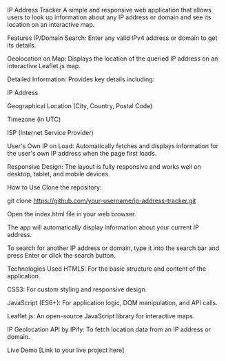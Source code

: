 IP Address Tracker
A simple and responsive web application that allows users to look up information about any IP address or domain and see its location on an interactive map.

Features
IP/Domain Search: Enter any valid IPv4 address or domain to get its details.

Geolocation on Map: Displays the location of the queried IP address on an interactive Leaflet.js map.

Detailed Information: Provides key details including:

IP Address

Geographical Location (City, Country, Postal Code)

Timezone (in UTC)

ISP (Internet Service Provider)

User's Own IP on Load: Automatically fetches and displays information for the user's own IP address when the page first loads.

Responsive Design: The layout is fully responsive and works well on desktop, tablet, and mobile devices.

How to Use
Clone the repository:

git clone https://github.com/your-username/ip-address-tracker.git

Open the index.html file in your web browser.

The app will automatically display information about your current IP address.

To search for another IP address or domain, type it into the search bar and press Enter or click the search button.

Technologies Used
HTML5: For the basic structure and content of the application.

CSS3: For custom styling and responsive design.

JavaScript (ES6+): For application logic, DOM manipulation, and API calls.

Leaflet.js: An open-source JavaScript library for interactive maps.

IP Geolocation API by IPify: To fetch location data from an IP address or domain.

Live Demo
[Link to your live project here]
